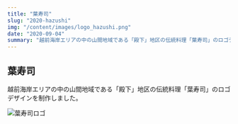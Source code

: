 ```yaml
---
title: "葉寿司"
slug: "2020-hazushi"
img: "/content/images/logo_hazushi.png"
date: "2020-09-04"
summary: "越前海岸エリアの中の山間地域である「殿下」地区の伝統料理「葉寿司」のロゴデザインを制作しました。"
---
```


## 葉寿司

越前海岸エリアの中の山間地域である「殿下」地区の伝統料理「葉寿司」のロゴデザインを制作しました。  

![葉寿司ロゴ](/content/images/logo_hazushi.png)
